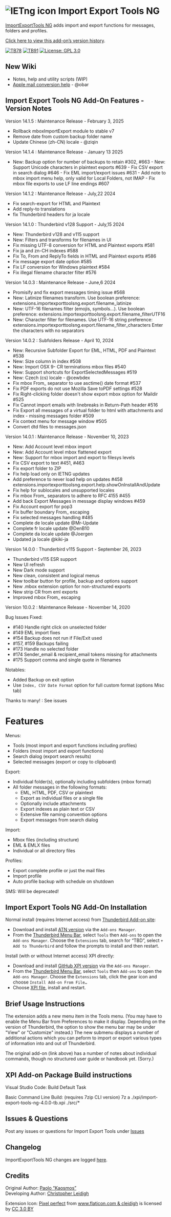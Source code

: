 # ![IETng icon] Import Export Tools NG


[ImportExportTools NG](https://addons.thunderbird.net/addon/importexporttools-ng/) adds import and 
export functions for messages, folders and profiles.

[Click here to view this add-on’s version history](https://addons.thunderbird.net/addon/importexporttools-ng/versions/).

[![TB78](https://raster.shields.io/badge/version-v12.0.4%20(released%20version)-darkgreen.png?label=Thunderbird%20102)](https://addons.thunderbird.net/addon/importexporttools-ng/)
[![TB91](https://raster.shields.io/badge/version-v14.1126%20(released%20version)-C70039.png?label=Thunderbird%20v115-v128)](https://github.com/thundernest/import-export-tools-ng/issues/264)
[![License: GPL 3.0](https://img.shields.io/badge/License-GPL%203.0-red.png)](https://opensource.org/licenses/GPL-3.0)

## New Wiki 

- Notes, help and utility scripts (WIP)
- [Apple mail conversion help](https://github.com/thundernest/import-export-tools-ng/wiki) - @obar

## Import Export Tools NG Add-On Features - Version Notes

Version 14.1.5 : Maintenance Release - February 3, 2025

- Rollback mboxImportExport module to stable v7
- Remove date from custom backup folder name
- Update Chinese (zh-CN) locale - @ziqin

Version 14.1.4 : Maintenance Release - January 13 2025

- New: Backup option for number of backups to retain #302, #663
		- New: Support Unicode characters in plaintext exports #639
		- Fix CSV export in search dialog #646
		- Fix EML import/export issues #631
		- Add note to mbox import menu help, only valid for Local Folders, not IMAP
		- Fix mbox file exports to use LF line endings #607
		
Version 14.1.2 : Maintenance Release - July,22 2024

- Fix search-export for HTML and Plaintext 
- Add reply-to translations
- fix Thunderbird headers for ja locale


Version 14.1.0 : Thunderbird v128 Support - July,15 2024

- New: Thunderbird v128 and v115 support
- New: Filters and transforms for filenames in UI
- Fix missing UTF-8 conversion for HTML and Plaintext exports #581
- Fix ja and zn-CH indexes #588
- Fix To, From and ReplyTo fields in HTML and Plaintext exports #586
- Fix message export date option #585
- Fix LF conversion for Windows plaintext #584
- Fix illegal filename character filter #576

Version 14.0.3 : Maintenance Release - June,6 2024

- Promisify and fix export messages timing issue #568
- New: Latinize filenames transform. Use boolean preference:
  extensions.importexporttoolsng.export.filename_latinize
- New: UTF-16 filenames filter (emojis, symbols…). Use boolean preference:
  extensions.importexporttoolsng.export.filename_filterUTF16
- New: Character filter for filenames. Use UTF-16 string preference:
  extensions.importexporttoolsng.export.filename_filter_characters
  Enter the characters with no separators

Version 14.0.2 : Subfolders Release - April 10, 2024

- New: Recursive Subfolder Export for EML, HTML, PDF and Plaintext #538
- New: Size column in index #508
- New: Import OSX 9- CR terminations mbox files #540
- New: Support shortcuts for ExportSelectedMessages #519
- New: Czech (cs) locale - @cewbdex
- Fix mbox From_ separator to use asctime() date format #537
- Fix PDF exports do not use Mozilla Save toPDF settings #528
- Fix Right-clicking folder doesn't show export mbox option for Maildir #525
- Fix Cannot import emails with linebreaks in Return-Path header #516
- Fix Export all messages of a virtual folder to html with attachments and index - missing messages folder #509
- Fix context menu for message window #505
- Convert dtd files to messages.json

Version 14.0.1 : Maintenance Release - November 10, 2023

- New: Add Account level mbox import
- New: Add Account level mbox flattened export
- New: Support for mbox import and export to filesys levels
- Fix CSV export to text #451, #463
- Fix export folder to ZIP
- Fix help load only on IETNG updates
- Add preference to never load help on updates #458
  extensions.importexporttoolsng.export.help.showOnInstallAndUpdate
- Fix help for sublocales and unsupported locales
- Fix mbox From_ separators to adhere to RFC 4155 #455
- Add back Export Messages in message display windows #459
- Fix Account export for pop3
- Fix buffer boundary From_ escaping
- Fix selected messages handling #485
- Complete de locale update @Mr-Update
- Complete fr locale update @DenB10
- Complete da locale update @Joergen
- Updated ja locale @kiki-ja

Version 14.0.0 : Thunderbird v115 Support - September 26, 2023

- Thunderbird v115 ESR support
- New UI refresh
- New Dark mode support
- New clean, consistent and logical menus
- New toolbar button for profile, backup and options support
- New .mbox extension option for non-structured exports
- New strip CR from eml exports
- Improved mbox From_ escaping


Version 10.0.2 : Maintenance Release - November 14, 2020

Bug Issues Fixed:

- #140 Handle right click on unselected folder
- #149 EML import fixes
- #154 Backup does not run if File/Exit used
- #157, #159 Backups failing
- #173 Handle no selected folder
- #174 Sender_email & recipient_email  tokens missing for  attachments
- #175 Support comma and single quote in filenames

Notables:

- Added Backup on exit option
- Use `Index, CSV Date Format` option for full custom format (options Misc tab)


Thanks to many! : See issues

# Features

Menus:
 - Tools (most import and export functions including profiles)
 - Folders (most import and export functions)
 - Search dialog (export search results)
 - Selected messages (export or copy to clipboard)

Export:
 - Individual folder(s), optionally including subfolders (mbox format)
 - All folder messages in the following formats:
   - EML, HTML, PDF, CSV or plaintext
   - Export as individual files or a single file
   - Optionally include attachments
   - Export indexes as plain text or CSV
   - Extensive file naming convention options
   - Export messages from search dialog

Import:
 - Mbox files (including structure)
 - EML & EMLX files
 - Individual or all directory files

Profiles:
 - Export complete profile or just the mail files
 - Import profile
 - Auto profile backup with schedule on shutdown

SMS: Will be deprecated!

## Import Export Tools NG Add-On Installation

Normal install (requires Internet access) from [Thunderbird Add-on site](https://addons.thunderbird.net/):
- Download and install [ATN version](https://addons.thunderbird.net/addon/ImportExportToolsNG/) via the ``Add-ons Manager``.
- From the [Thunderbird Menu Bar](https://support.mozilla.org/en-US/kb/display-thunderbird-menus-and-toolbar), select ``Tools`` then ``Add-ons`` to open the ``Add-ons Manager``. Choose the ``Extensions`` tab, search for “TBD”, select ``+ Add to Thunderbird`` and follow the prompts to install and then restart.

Install (with or without Internet access) XPI directly:
- Download and install [GitHub XPI version](xpi) via the ``Add-ons Manager``.
- From the [Thunderbird Menu Bar](https://support.mozilla.org/en-US/kb/display-thunderbird-menus-and-toolbar), select ``Tools`` then ``Add-ons`` to open the ``Add-ons Manager``. Choose the ``Extensions`` tab, click the gear icon and choose ``Install Add-on From File…``
- Choose [XPI file](xpi), install and restart.

## Brief Usage Instructions

The extension adds a new menu item in the Tools menu.
(You may have to enable the Menu Bar from Preferences to make it display. Depending on the version of Thunderbird, the option to show the menu bar may be under "View" or "Customize" instead.)
The new submenu displays a number of additional actions which you can peform
to import or export various types of information into and out of Thunderbird.

The original add-on (link above) has a number of notes about individual commands,
though no structured user guide or handbook yet. (Sorry.)

## XPI Add-on Package Build instructions

Visual Studio Code:
 Build Default Task

Basic Command Line Build: (requires 7zip CLI version)
7z a ./xpi/import-export-tools-ng-4.0.0-tb.xpi ./src/*

## Issues & Questions
Post any issues or questions for Import Export Tools under [Issues](https://github.com/thundernest/import-export-tools-ng/issues)

## Changelog
 ImportExportTools NG changes are logged [here](CHANGELOG.md).

## Credits
Original Author: [Paolo “Kaosmos”](https://addons.thunderbird.net/user/Paolo_Kaosmos/)  
Developing Author: [Christopher Leidigh](https://github.com/cleidigh/)  

<html>
<div>Extension Icon: <a href="https://www.flaticon.com/authors/pixel-perfect" title="Pixel perfect">Pixel perfect</a> from <a href="https://www.flaticon.com/"                 title="Flaticon">www.flaticon.com & cleidigh</a> is licensed by <a href="http://creativecommons.org/licenses/by/3.0/"                 title="Creative Commons BY 3.0" target="_blank">CC 3.0 BY</a></div>
</html>

[IETng icon]: rep-resources/images/import-export-tools-ng-icon-64px.png 

